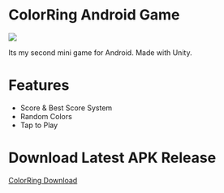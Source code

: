 # ColorRing Android Game
 
![](https://github.com/VersionTV/RenkHalkasi/blob/main/RenkHalkasi.gif)

Its my second mini game for Android. Made with Unity.


# Features
- Score & Best Score System
- Random Colors
- Tap to Play

# Download Latest APK Release
[ColorRing Download](https://github.com/VersionTV/ColorRing-Android-Game/blob/main/Releases/ColorRing.apk)



